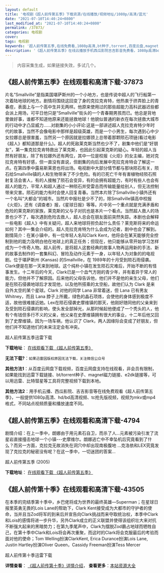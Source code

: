 ```yaml
---
layout: default
title: '电视剧《超人前传第五季》下载资源/在线播放/视频地址/1080p/高清/蓝光'
date: "2021-07-10T14:40:24+0800"
last_modified_at: "2021-07-10T14:40:24+0800"
permalink: /37873/
categories: 电视剧
cover:
tags: 电视剧
keywords: '超人前传第五季,在线免费看,1080p高清,bt种子,torrent,百度云盘,magnet,磁力链,迅雷下载资源'
description: '《超人前传第五季》在线云播放手机西瓜影院吉吉影音免费看，1080p高清bd/hd未删减完整版和tc抢先枪版，mkv/mp4格式，附带bt/torrent种子、magnet/磁力链、百度云盘、网盘资源迅雷下载链接'
---
```


>内容采集生成，如果链接失效，多试几个。


## 《超人前传第五季》在线观看和高清下载-37873

片名“Smallville”是指美国堪萨斯州的一个小地方，也是传说中超人的飞行船第一次着陆地球的地方。剧情将围绕这回变了身的克拉克肯特，他热衷于挤弄脸上的青春痘，表面上与一个高中生并无两样。他原来使用过的那些超能力高科武器迟些都会派上用场，可平日他只是“Smallville”街头的一个青春期男孩而已。他总是背地里做好事，谁都不知道他原来还能拯救地球！他貌似普通的新衣在每次拯救大城市的行动中才凸显威力......对剧集的小小评论:这是一部讲述超人克拉克肯特少年时代的故事，当然不会像电影中那样是超级英雄，而是一个小男生，每次遇到心中少女拉娜总是很害羞，当然另一个原因就是拉娜颈上总带着那颗陨石项链(看过电影《超人》都知道那是什么)。超人的死敌莱克斯当然也少不了，剧集中他们是“好朋友”，第一集克拉克肯特救出了莱克斯，也因此引起莱克斯的疑心。年轻的超人当然有好朋友，除了有拉娜外还有两位，其中一位是校报《火炬》的女主编，她对克拉克肯特有好感，但一直没有直说，但剧集的向后发展中克拉克肯特会了解这一点。在第四季中露易斯莱恩也将出场。电视剧中大部分情节都与那块陨石有关，陨石给Smallville镇的人和生物带来了不少危险。有的已死亡千年有害植物经陨石照射复活会害人，有的人接触了陨石会变异，有的会拥有超能力，有时有些人也会有超人的能力，平常人和超人通过一种陨石并受雷击而传输能量给别人，但无法控制带来灾害。陨石的能力有时会使人回复青春。当然本片除了Smallville小镇外还有一个名叫“大都会”的城市。当然片中报社是少不了的，除Smallville镇高中校报《火炬》，还有《调查者》报，《星球日报》等等。片中另一个重点就是充满矛盾和危险的莱克斯的家族，莱克斯的父与子对抗也是本片一个看点。当然超人救人的场景也少不了，每次遇到危险去救人，超人总会在朋友面前突然失踪。本剧也会解释一些电影《超人》中有关疑问，超人来地球将担负起什么责任？莱克斯将来的命运如何？其中一集会介绍的。超人克拉克肯特为什么会成为记者，剧中也会了解到。剧情简介：在某小镇中，有一位年轻人名叫Clark Kent，他将会在某天能够完全控制到他的能力及明白他在地球上的真正任务；但现在，他只能够从零开始学习怎样成为一个传奇人物。超人前传，是将超人这套经典的故事人物再运用新的手法、新的故事去制作的一套集科幻、冒险及动作元素于一身，以年轻人为对象的的电视剧。位于堪萨斯州 (Kansas) 的Smallville，在 1989年的十月受到陨石雨侵袭。Clark便是在那一天来到地球。这个纯朴小镇在发生陨石灾难后，开始不断的有怪事发生。十二年后的今天，Clark已是一个血气方刚的青少年，并有着异于常人的能力，但他并不了解原因。后来他的父母告诉他，他们并不是他的亲生父母，他们是在陨石侵袭地球后才发现他，以及他所搭乘的太空船，故他们认为 Clark 是来自外太空的某个星球。Clark 对他的同学 Lana 非常着迷，但 Lana 已有男友 Whitney，而且 Lana 脖子上所戴，绿色的晶石项炼，会使他的身体感到极度不适，故他很难接近她。Lex在陨石侵袭史摩维镇的那天，他刚好随同他的父亲来到及受到陨石侵袭的影响，使头发全部掉光，从那时候起他便成了一个秃头的人，他有个有钱但多行不义的父亲，他父亲在史摩维镇拥有很大的事业，十二年后他又回到了史摩维镇，因为一场车祸，他认识了 Clark，两人因缘际会变成了好朋友，但他们并不知道他们的未来注定会有冲突。


超人前传第五季迅雷下载

**下载地址**： [在线观看下载 《超人前传第五季》](https://www.993dy.com//vod-detail-id-28860.html) 


**无法下载?**：`如果迅雷因版权原因无法下载，关注微信公众号 `

**其他方法1**：从百度云网盘下载视频，百度云网盘支持在线观看，非会员有限制，如果能找到迅雷下载链接、bt/torrent种子、magnet磁力链接、e2dk链接等，可以用迅雷、比特彗星等工具将完整视频下载到本地。

**其他方法2**：用手机云播、西瓜影院、吉吉影音等在线免费观看《超人前传第五季》，一般提供1080p高清、hd/bd高清视频、tc抢先版视频，视频为mkv或mp4格式，不同站点视频质量和播放速度不同。


## 《超人前传第五季》在线观看和高清下载-4794

剧情介绍：在上一季中，朗娜由于用元素石自卫，而杀了人...元素被污染引发了流星岩直接撞击地球一个小镇---史摩维尔。朗娜逃亡中不幸坠机后究竟看到了什么？而另一方面，克拉克无故消失在洞穴中却出现南极腹地 ...克洛依和LEX究竟发现了克拉克的秘密没有呢？在这一季中，一切迷团的答案...


超人前传第五季 (2005)

**下载地址**： [在线观看下载 《超人前传第五季》](https://www.btbtdy.me/btdy/dy592.html) 


## 《超人前传第十季》在线观看和高清下载-43505

在本季的完结季第十季中，乡巴佬将成为世界的最终英雄&mdash;Superman；在星球日报里英勇无畏的Lois Lane的帮助下，Clark Kent接受成为大都市的守护者的使命，当并且当Zod将军的到来后并宣告向Clark挑战而来夺取统治权，本季中Clark和Lois的感情将进一步升华，另外Clark成立的正义联盟并使得该组织壮大来对抗不断强大起来的黑暗势力；在第九季尾声中，Clark为摆脱Zod霸占地球而牺牲自己，在第十季中Clark和Lois将会再次重聚，而这时的Clark将会克服最后的考验而面对他的使命；Tom Welling扮演ClarkKent, Erica Durance扮演Lois Lane, Justin Hartley扮演Oliver Queen，Cassidy Freeman扮演Tess Mercer


超人前传第十季迅雷下载

**详情查看**： [《超人前传第十季》详情介绍](/movie/43505/)， **查看更多**：[本站资源大全](/movie/t/all/)

